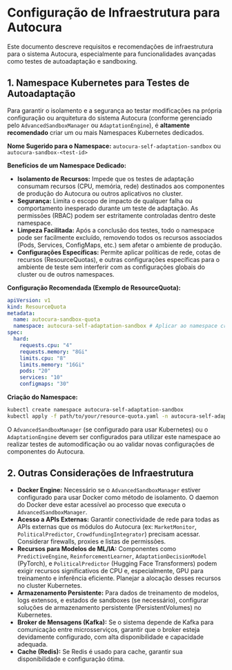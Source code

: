 # Configuração de Infraestrutura para Autocura

Este documento descreve requisitos e recomendações de infraestrutura para o sistema Autocura, especialmente para funcionalidades avançadas como testes de autoadaptação e sandboxing.

## 1. Namespace Kubernetes para Testes de Autoadaptação

Para garantir o isolamento e a segurança ao testar modificações na própria configuração ou arquitetura do sistema Autocura (conforme gerenciado pelo `AdvancedSandboxManager` ou `AdaptationEngine`), é **altamente recomendado** criar um ou mais Namespaces Kubernetes dedicados.

**Nome Sugerido para o Namespace:** `autocura-self-adaptation-sandbox` ou `autocura-sandbox-<test-id>`

**Benefícios de um Namespace Dedicado:**

*   **Isolamento de Recursos:** Impede que os testes de adaptação consumam recursos (CPU, memória, rede) destinados aos componentes de produção do Autocura ou outros aplicativos no cluster.
*   **Segurança:** Limita o escopo de impacto de qualquer falha ou comportamento inesperado durante um teste de adaptação. As permissões (RBAC) podem ser estritamente controladas dentro deste namespace.
*   **Limpeza Facilitada:** Após a conclusão dos testes, todo o namespace pode ser facilmente excluído, removendo todos os recursos associados (Pods, Services, ConfigMaps, etc.) sem afetar o ambiente de produção.
*   **Configurações Específicas:** Permite aplicar políticas de rede, cotas de recursos (ResourceQuotas), e outras configurações específicas para o ambiente de teste sem interferir com as configurações globais do cluster ou de outros namespaces.

**Configuração Recomendada (Exemplo de ResourceQuota):**

```yaml
apiVersion: v1
kind: ResourceQuota
metadata:
  name: autocura-sandbox-quota
  namespace: autocura-self-adaptation-sandbox # Aplicar ao namespace criado
spec:
  hard:
    requests.cpu: "4"
    requests.memory: "8Gi"
    limits.cpu: "8"
    limits.memory: "16Gi"
    pods: "20"
    services: "10"
    configmaps: "30"
```

**Criação do Namespace:**

```bash
kubectl create namespace autocura-self-adaptation-sandbox
kubectl apply -f path/to/your/resource-quota.yaml -n autocura-self-adaptation-sandbox
```

O `AdvancedSandboxManager` (se configurado para usar Kubernetes) ou o `AdaptationEngine` devem ser configurados para utilizar este namespace ao realizar testes de automodificação ou ao validar novas configurações de componentes do Autocura.

## 2. Outras Considerações de Infraestrutura

*   **Docker Engine:** Necessário se o `AdvancedSandboxManager` estiver configurado para usar Docker como método de isolamento. O daemon do Docker deve estar acessível ao processo que executa o `AdvancedSandboxManager`.
*   **Acesso a APIs Externas:** Garantir conectividade de rede para todas as APIs externas que os módulos do Autocura (ex: `MarketMonitor`, `PoliticalPredictor`, `CrowdfundingIntegrator`) precisam acessar. Considerar firewalls, proxies e listas de permissões.
*   **Recursos para Modelos de ML/IA:** Componentes como `PredictiveEngine`, `ReinforcementLearner`, `AdaptationDecisionModel` (PyTorch), e `PoliticalPredictor` (Hugging Face Transformers) podem exigir recursos significativos de CPU e, especialmente, GPU para treinamento e inferência eficiente. Planejar a alocação desses recursos no cluster Kubernetes.
*   **Armazenamento Persistente:** Para dados de treinamento de modelos, logs extensos, e estados de sandboxes (se necessário), configurar soluções de armazenamento persistente (PersistentVolumes) no Kubernetes.
*   **Broker de Mensagens (Kafka):** Se o sistema depende de Kafka para comunicação entre microsserviços, garantir que o broker esteja devidamente configurado, com alta disponibilidade e capacidade adequada.
*   **Cache (Redis):** Se Redis é usado para cache, garantir sua disponibilidade e configuração ótima.


